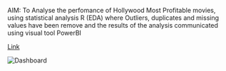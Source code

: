 AIM: To Analyse the perfomance of Hollywood Most Profitable movies, using statistical analysis R (EDA) where Outliers, duplicates and missing values have been remove and the results of the analysis communicated using visual tool PowerBI


[Link](https://public.tableau.com/app/sample-data/HollywoodsMostProfitableStories.csv)

![Dashboard](https://github.com/Mer6028/Movies/assets/136696651/6163b76c-8521-43c0-afba-a052defe2c26)

